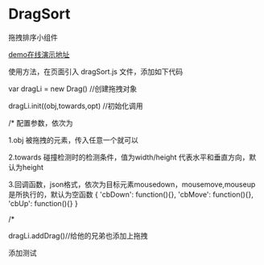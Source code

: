 ﻿# DragSort

拖拽排序小组件

[demo在线演示地址](http://yujieyu7.github.io/drag/)

使用方法，在页面引入 dragSort.js 文件，添加如下代码

var dragLi = new Drag() //创建拖拽对象

dragLi.init((obj,towards,opt) //初始化调用

/*
配置参数，依次为

1.obj 被拖拽的元素，传入任意一个就可以

2.towards 碰撞检测时的检测条件，值为width/height 代表水平和垂直方向，默认为height

3.回调函数，json格式，依次为目标元素mousedown，mousemove,mouseup是所执行的，默认为空函数
{
	'cbDown': function(){},
	'cbMove': function(){},
	'cbUp': function(){}
}

/*

dragLi.addDrag()//给他的兄弟也添加上拖拽


添加测试

